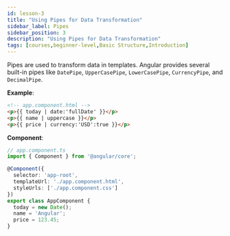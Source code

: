 ```yaml
---
id: lesson-3
title: "Using Pipes for Data Transformation"
sidebar_label: Pipes
sidebar_position: 3
description: "Using Pipes for Data Transformation"
tags: [courses,beginner-level,Basic Structure,Introduction]
---
```



Pipes are used to transform data in templates. Angular provides several built-in pipes like `DatePipe`, `UpperCasePipe`, `LowerCasePipe`, `CurrencyPipe`, and `DecimalPipe`.

**Example**:
```html
<!-- app.component.html -->
<p>{{ today | date:'fullDate' }}</p>
<p>{{ name | uppercase }}</p>
<p>{{ price | currency:'USD':true }}</p>
```

**Component**:
```typescript
// app.component.ts
import { Component } from '@angular/core';

@Component({
  selector: 'app-root',
  templateUrl: './app.component.html',
  styleUrls: ['./app.component.css']
})
export class AppComponent {
  today = new Date();
  name = 'Angular';
  price = 123.45;
}
```
